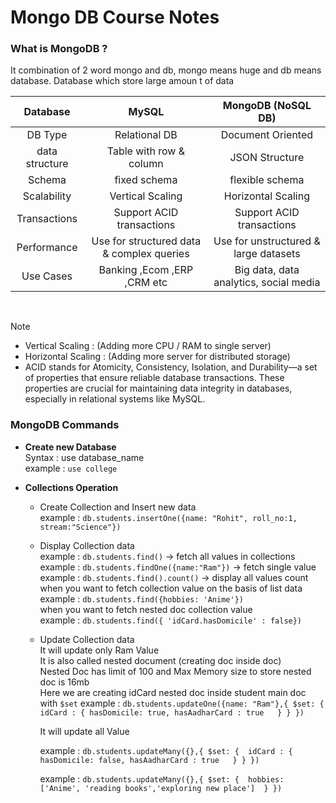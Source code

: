 # Mongo DB Course Notes

### What is MongoDB ?

It combination of 2 word mongo and db, mongo means huge and db means database. Database which store large amoun t of data

|    Database    |                   MySQL                   |           MongoDB (NoSQL DB)           |
| :------------: | :---------------------------------------: | :------------------------------------: |
|    DB Type     |               Relational DB               |           Document Oriented            |
| data structure |          Table with row & column          |             JSON Structure             |
|     Schema     |               fixed schema                |            flexible schema             |
|  Scalability   |             Vertical Scaling              |           Horizontal Scaling           |
|  Transactions  |         Support ACID transactions         |       Support ACID transactions        |
|  Performance   | Use for structured data & complex queries | Use for unstructured & large datasets  |
|   Use Cases    |        Banking ,Ecom ,ERP ,CRM etc        | Big data, data analytics, social media |

<br>

> [!NOTE]
>
> - Vertical Scaling : (Adding more CPU / RAM to single server)
> - Horizontal Scaling : (Adding more server for distributed storage)
> - ACID stands for Atomicity, Consistency, Isolation, and Durability—a set of properties that ensure reliable database transactions. These properties are crucial for maintaining data integrity in databases, especially in relational systems like MySQL.

### MongoDB Commands

- **Create new Database** <br>
  Syntax : use database_name <br>
  example : `use college`

- **Collections Operation** <br>

  - Create Collection and Insert new data <br>
    example : `db.students.insertOne({name: "Rohit", roll_no:1, stream:"Science"})`

  - Display Collection data <br>
    example : `db.students.find()` -> fetch all values in collections <br>
    example : `db.students.findOne({name:"Ram"})` -> fetch single value <br>
    example : `db.students.find().count()` -> display all values count <br>
    when you want to fetch collection value on the basis of list data <br>
    example : `db.students.find({hobbies: 'Anime'})` <br>
    when you want to fetch nested doc collection value <br>
    example : `db.students.find({ 'idCard.hasDomicile' : false})` <br>

  - Update Collection data <br>
    It will update only Ram Value <br>
    It is also called nested document (creating doc inside doc) <br>
    Nested Doc has limit of 100 and Max Memory size to store nested doc is 16mb <br>
    Here we are creating idCard nested doc inside student main doc with `$set`
    example : `db.students.updateOne({name: "Ram"},{ $set: {  idCard : { hasDomicile: true, hasAadharCard : true   } } })` <br>

    It will update all Value <br>

    example : `db.students.updateMany({},{ $set: {  idCard : { hasDomicile: false, hasAadharCard : true   } } })`

    example : `db.students.updateMany({},{ $set: {  hobbies: ['Anime', 'reading books','exploring new place']  } })`
